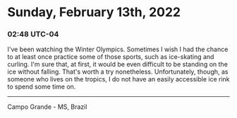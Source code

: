 # Sunday, February 13th, 2022

### 02:48 UTC-04

I've been watching the Winter Olympics. Sometimes I wish I had the chance to at
least once practice some of those sports, such as ice-skating and curling. I'm sure
that, at first, it would be even difficult to be standing on the ice without falling.
That's worth a try nonetheless. Unfortunately, though, as someone who lives on the
tropics, I do not have an easily accessible ice rink to spend some time on.

---

Campo Grande - MS, Brazil
